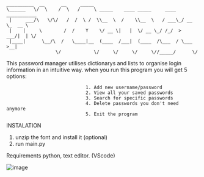 

    __________  __      __     _____                                                 
    \______   \/  \    /  \   /     \ _____    ____ _____     ____   ___________    
     |     ___/\   \/\/   /  /  \ /  \\__  \  /    \\__  \   / ___\_/ __ \_  __ \   
     |    |     \        /  /    Y    \/ __ \|   |  \/ __ \_/ /_/  >  ___/|  | \/   
     |____|      \__/\  /   \____|__  (____  /___|  (____  /\___  / \___  >__|      
                      \/            \/     \/     \/     \//_____/      \/          

This password manager utilises dictionarys and lists to organise login information in an intuitive way. 
when you run this program you will get 5 options:

                                 1. Add new username/password
                                 2. View all your saved passwords
                                 3. Search for specific passwords
                                 4. Delete passwords you don't need anymore
                                 5. Exit the program

INSTALATION
1. unzip the font and install it (optional)
2. run main.py

Requirements
python, text editor. (VScode)




![image](https://github.com/user-attachments/assets/1c9a561d-a657-4396-9ec7-8c94cecc80d7)

